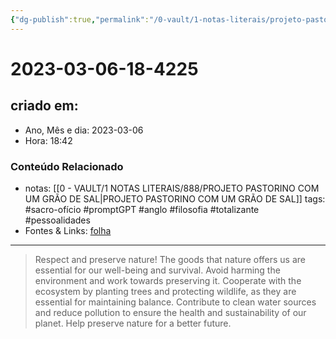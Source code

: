 ```yaml
---
{"dg-publish":true,"permalink":"/0-vault/1-notas-literais/projeto-pastorino/2023-03-06-18-4225/","title":"2023-03-06-18-4225","tags":["sacro-ofício","promptGPT","anglo","filosofia","totalizante","pessoalidades"],"dgHomeLink":true,"dgShowLocalGraph":true,"dgShowFileTree":true,"dgEnableSearch":true}
---
```


# 2023-03-06-18-4225

## criado em: 
-  Ano, Mês e dia: 2023-03-06
- Hora: 18:42

### Conteúdo Relacionado
- notas: [[0 - VAULT/1 NOTAS LITERAIS/888/PROJETO PASTORINO COM UM GRÃO DE SAL\|PROJETO PASTORINO COM UM GRÃO DE SAL]]
tags: #sacro-ofício #promptGPT #anglo #filosofia #totalizante #pessoalidades 
- Fontes & Links: [folha](https://www1.folha.uol.com.br/folha/livrariadafolha/825139-ha-cem-anos-nascia-carlos-torres-pastorino-autor-de-minutos-de-sabedoria.shtml)
---
>Respect and preserve nature! The goods that nature offers us are essential for our well-being and survival. Avoid harming the environment and work towards preserving it. Cooperate with the ecosystem by planting trees and protecting wildlife, as they are essential for maintaining balance. Contribute to clean water sources and reduce pollution to ensure the health and sustainability of our planet. Help preserve nature for a better future.